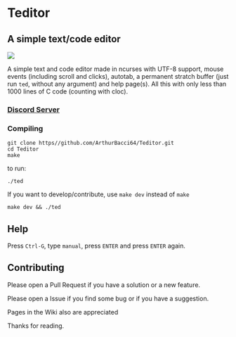 # Teditor
## A simple text/code editor

<image src="teditor.gif">

A simple text and code editor made in ncurses with UTF-8 support, mouse events (including scroll and clicks), autotab, a permanent stratch buffer (just run `ted`, without any argument) and help page(s). All this with only less than 1000 lines of C code (counting with cloc).

### [Discord Server](https://discord.gg/r6qssZRMP9)

### Compiling

```
git clone https//github.com/ArthurBacci64/Teditor.git
cd Teditor
make
```

to run:

```
./ted
```

If you want to develop/contribute, use `make dev` instead of `make`

```
make dev && ./ted
```

## Help

Press `Ctrl-G`, type `manual`, press `ENTER` and press `ENTER` again.

## Contributing
Please open a Pull Request if you have a solution or a new feature.

Please open a Issue if you find some bug or if you have a suggestion.

Pages in the Wiki also are appreciated

Thanks for reading.
